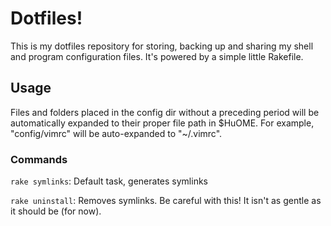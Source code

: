 # Dotfiles!

This is my dotfiles repository for storing, backing up and sharing my shell and
program configuration files. It's powered by a simple little Rakefile.

## Usage

Files and folders placed in the config dir without a preceding period will be
automatically expanded to their proper file path in $HuOME. For example, 
"config/vimrc" will be auto-expanded to "~/.vimrc".

### Commands

`rake symlinks`: Default task, generates symlinks

`rake uninstall`: Removes symlinks. Be careful with this! It isn't as gentle as
it should be (for now).
